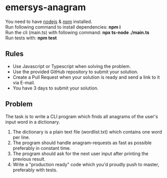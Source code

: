 # emersys-anagram
You need to have [nodejs](https://nodejs.org/en/) & [npm](https://www.npmjs.com/) installed. <br>
Run following command to install dependencies: **npm i** <br>
Run the cli (main.ts) with following command: **npx ts-node ./main.ts** <br>
Run tests with: **npm test** <br>

## Rules
* Use Javascript or Typescript when solving the problem.
* Use the provided GitHub repository to submit your solution.
* Create a Pull Request when your solution is ready and send a link to it via E-mail.
* You have 3 days to submit your solution.

## Problem
The task is to write a CLI program which finds all anagrams of the user's input word in a
dictionary.
1. The dictionary is a plain text file (wordlist.txt) which contains one word per line.
2. The program should handle anagram-requests as fast as possible preferably in constant time.
3. The program should ask for the next user input after printing the previous result.
4. Write a "production ready" code which you'd proudly push to master, preferably with tests.